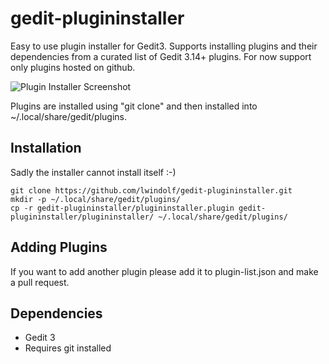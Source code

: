 # gedit-plugininstaller

Easy to use plugin installer for Gedit3. Supports installing plugins and their dependencies from a curated list of Gedit 3.14+ plugins. For now support only plugins hosted on github.

![Plugin Installer Screenshot](https://lzone.de/images/gedit-plugininstaller.png)

Plugins are installed using "git clone" and then installed into ~/.local/share/gedit/plugins.

## Installation

Sadly the installer cannot install itself :-)

    git clone https://github.com/lwindolf/gedit-plugininstaller.git
    mkdir -p ~/.local/share/gedit/plugins/
    cp -r gedit-plugininstaller/plugininstaller.plugin gedit-plugininstaller/plugininstaller/ ~/.local/share/gedit/plugins/

## Adding Plugins

If you want to add another plugin please add it to plugin-list.json and make a pull request.

## Dependencies

* Gedit 3
* Requires git installed
